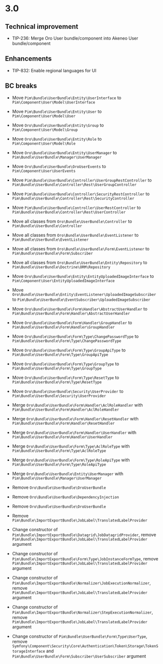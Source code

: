 # 3.0

## Technical improvement

- TIP-236: Merge Oro User bundle/component into Akeneo User bundle/component 

## Enhancements

- TIP-832: Enable regional languages for UI

## BC breaks

- Move `Pim\Bundle\UserBundle\Entity\UserInterface` to `Pim\Component\User\Model\UserInterface`
- Move `Pim\Bundle\UserBundle\Entity\User` to `Pim\Component\User\Model\User`
- Move `Oro\Bundle\UserBundle\Entity\Group` to `Pim\Component\User\Model\Group`
- Move `Oro\Bundle\UserBundle\Entity\Role` to `Pim\Component\User\Model\Role`
- Move `Oro\Bundle\UserBundle\Entity\UserManager` to `Pim\Bundle\UserBundle\Manager\UserManager`
- Move `Oro\Bundle\UserBundle\OroUserEvents` to `Pim\Component\User\UserEvents`
- Move `Pim\Bundle\UserBundle\Controller\UserGroupRestController` to `Pim\Bundle\UserBundle\Controller\Rest\UserGroupController`
- Move `Pim\Bundle\UserBundle\Controller\SecurityRestController` to `Pim\Bundle\UserBundle\Controller\Rest\SecurityController`
- Move `Pim\Bundle\UserBundle\Controller\UserRestController` to `Pim\Bundle\UserBundle\Controller\Rest\UserController`
- Move all classes from `Oro\Bundle\UserBundle\Controller` to `Pim\Bundle\UserBundle\Controller`
- Move all classes from `Oro\Bundle\UserBundle\EventListener` to `Pim\Bundle\UserBundle\EventListener`
- Move all classes from `Oro\Bundle\UserBundle\Form\EventListener` to `Pim\Bundle\UserBundle\Form\Subscriber`
- Move all classes from `Oro\Bundle\UserBundle\Entity\Repository` to `Pim\Bundle\UserBundle\Doctrine\ORM\Repository`
- Move `Oro\Bundle\UserBundle\Entity\EntityUploadedImageInterface` to `Pim\Component\User\EntityUploadedImageInterface`
- Move `Oro\Bundle\UserBundle\Entity\EventListener\UploadedImageSubscriber` to `Pim\Bundle\UserBundle\EventSubscriber\UploadedImageSubscriber`
- Move `Oro\Bundle\UserBundle\Form\Handler\AbstractUserHandler` to `Pim\Bundle\UserBundle\Form\Handler\AbstractUserHandler`
- Move `Oro\Bundle\UserBundle\Form\Handler\GroupHandler` to `Pim\Bundle\UserBundle\Form\Handler\GroupHandler`
- Move `Oro\Bundle\UserBundle\Form\Type\ChangePasswordType` to `Pim\Bundle\UserBundle\Form\Type\ChangePasswordType`
- Move `Oro\Bundle\UserBundle\Form\Type\GroupApiType` to `Pim\Bundle\UserBundle\Form\Type\GroupApiType`
- Move `Oro\Bundle\UserBundle\Form\Type\GroupType` to `Pim\Bundle\UserBundle\Form\Type\GroupType`
- Move `Oro\Bundle\UserBundle\Form\Type\ResetType` to `Pim\Bundle\UserBundle\Form\Type\ResetType`
- Move `Oro\Bundle\UserBundle\Security\UserProvider` to `Pim\Bundle\UserBundle\Security\UserProvider`

- Merge `Oro\Bundle\UserBundle\Form\Handler\AclRoleHandler` with `Pim\Bundle\UserBundle\Form\Handler\AclRoleHandler`
- Merge `Oro\Bundle\UserBundle\Form\Handler\ResetHandler` with `Pim\Bundle\UserBundle\Form\Handler\ResetHandler`
- Merge `Oro\Bundle\UserBundle\Form\Handler\UserHandler` with `Pim\Bundle\UserBundle\Form\Handler\UserHandler`
- Merge `Oro\Bundle\UserBundle\Form\Type\AclRoleType` with `Pim\Bundle\UserBundle\Form\Type\AclRoleType`
- Merge `Oro\Bundle\UserBundle\Form\Type\RoleApiType` with `Pim\Bundle\UserBundle\Form\Type\RoleApiType`
- Merge `Oro\Bundle\UserBundle\Entity\UserManager` with `Pim\Bundle\UserBundle\Manager\UserManager`

- Remove `Oro\Bundle\UserBundle\OroUserBundle`
- Remove `Oro\Bundle\UserBundle\DependencyInjection`
- Remove `Oro\Bundle\UserBundle\OroUserBundle`
- Remove `Pim\Bundle\ImportExportBundle\JobLabel\TranslatedLabelProvider`

- Change constructor of `Pim\Bundle\ImportExportBundle\Datagrid\JobDatagridProvider`, remove `Pim\Bundle\ImportExportBundle\JobLabel\TranslatedLabelProvider` argument 
- Change constructor of `Pim\Bundle\ImportExportBundle\Form\Type\JobInstanceFormType`, remove `Pim\Bundle\ImportExportBundle\JobLabel\TranslatedLabelProvider` argument 
- Change constructor of `Pim\Bundle\ImportExportBundle\Normalizer\JobExecutionNormalizer`, remove `Pim\Bundle\ImportExportBundle\JobLabel\TranslatedLabelProvider` argument 
- Change constructor of `Pim\Bundle\ImportExportBundle\Normalizer\StepExecutionNormalizer`, remove `Pim\Bundle\ImportExportBundle\JobLabel\TranslatedLabelProvider` argument  

- Change constructor of `Pim\Bundle\UserBundle\Form\Type\UserType`, remove `Symfony\Component\Security\Core\Authentication\Token\Storage\TokenStorageInterface` and `Pim\Bundle\UserBundle\Form\Subscriber\UserSubscriber` argument  
